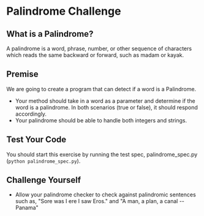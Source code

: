 
# Palindrome Challenge

## What is a Palindrome?

A palindrome is a word, phrase, number, or other sequence of characters which reads the same backward or forward, such as madam or kayak.

## Premise

We are going to create a program that can detect if a word is a Palindrome.

* Your method should take in a word as a parameter and determine if the word is a palindrome. In both scenarios (true or false), it should respond accordingly.
* Your palindrome should be able to handle both integers and strings.

## Test Your Code

You should start this exercise by running the test spec, palindrome_spec.py (```python palindrome_spec.py```).

## Challenge Yourself

* Allow your palindrome checker to check against palindromic sentences such as, "Sore was I ere I saw Eros." and "A man, a plan, a canal -- Panama"
